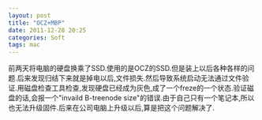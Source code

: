 ```yaml
---
layout: post
title: "OCZ+MBP"
date: 2011-12-28 20:25
categories: Soft
tags: mac
---
```


前两天将电脑的硬盘换乘了SSD.使用的是OCZ的SSD.但是装上以后各种各样的问题.后来发现归结下来就是掉电以后,文件损失.然后导致系统启动无法通过文件验证.用磁盘检查工具检查,发现硬盘已经成为灰色,成了一个freze的一个状态.验证磁盘的话,会报一个"invaild B-treenode size"的错误.由于自己只有一个笔记本,所以也无法升级固件.后来在公司电脑上升级以后,算是把这个问题解决了.
